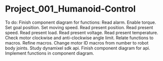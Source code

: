 # Project_001_Humanoid-Control

To do:
	Finish component diagram for functions:
		Read alarm.
		Enable torque.
		Set goal position.
		Set moving speed.
		Read present position.
		Read present speed.
		Read present load.
		Read present voltage.
		Read present temperature.
	Check motor clockwise and anti-clockwise angle limit.
	Relate functions to macros.
	Refine macros.
	Change motor ID macros from number to robot body joints.
	Study dynamixel sdk api.
	Finish component diagram for api.
	Implement functions in component diagram.
